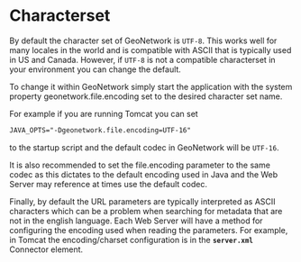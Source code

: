 # Characterset

By default the character set of GeoNetwork is ``UTF-8``. This works well for many locales in the world and is compatible with ASCII that is typically used in US and Canada. However, if ``UTF-8`` is not a compatible characterset in your environment you can change the default.

To change it within GeoNetwork simply start the application with the system property geonetwork.file.encoding set to the desired character set name.

For example if you are running Tomcat you can set

``` xml
JAVA_OPTS="-Dgeonetwork.file.encoding=UTF-16"
```

to the startup script and the default codec in GeoNetwork will be ``UTF-16``.

It is also recommended to set the file.encoding parameter to the same codec as this dictates to the default encoding used in Java and the Web Server may reference at times use the default codec.

Finally, by default the URL parameters are typically interpreted as ASCII characters which can be a problem when searching for metadata that are not in the english language. Each Web Server will have a method for configuring the encoding used when reading the parameters. For example, in Tomcat the encoding/charset configuration is in the **`server.xml`** Connector element.
